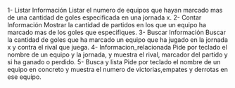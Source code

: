 1- Listar Información
Listar el numero de equipos que hayan marcado mas de una cantidad de goles especificada en una jornada x.
2- Contar Información
Mostrar la cantidad de partidos en los que un equipo ha marcado mas de los goles que especifiques.
3- Buscar Información
Buscar la cantidad de goles que ha marcado un equipo que ha jugado en la jornada x y contra el rival que juega. 
4- Informacion_relacionada
Pide por teclado el nombre de un equipo y la jornada, y muestra el rival, marcador del partido y si ha ganado o perdido.
5- Busca y lista
Pide por teclado el nombre de un equipo en concreto y muestra el numero de victorias,empates y derrotas en ese equipo.
